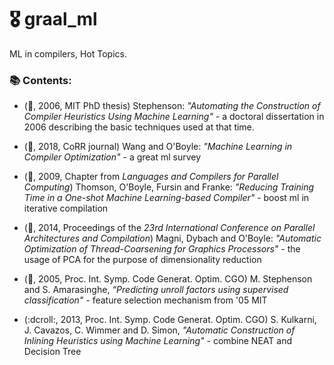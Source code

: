 # :medal_military: graal_ml
ML in compilers, Hot Topics.

### :books: Contents:

* (:blue_book:, 2006, MIT PhD thesis) Stephenson: *"Automating the Construction of Compiler Heuristics Using Machine Learning"* - a doctoral dissertation in 2006 describing the basic techniques used at that time.

* (:scroll:, 2018, CoRR journal) Wang and O'Boyle: *"Machine Learning in Compiler Optimization"* - a great ml survey

* (:scroll:, 2009, Chapter from *Languages and Compilers for Parallel Computing*) Thomson, O'Boyle, Fursin and Franke: *"Reducing Training Time in a One-shot Machine Learning-based Compiler"* - boost ml in iterative compilation

* (:scroll:, 2014, Proceedings of the *23rd International Conference on Parallel Architectures and Compilation*) Magni, Dybach and O'Boyle: *"Automatic Optimization of Thread-Coarsening for Graphics
Processors"* - the usage of PCA for the purpose of dimensionality reduction

* (:scroll:, 2005, Proc. Int. Symp. Code Generat. Optim. CGO) M. Stephenson and S. Amarasinghe, *“Predicting unroll factors using supervised classification"* - feature selection mechanism from '05 MIT

* (:dcroll:, 2013, Proc. Int. Symp. Code Generat. Optim. CGO) S. Kulkarni, J. Cavazos, C. Wimmer and D. Simon, *"Automatic Construction of Inlining Heuristics using Machine Learning"* - combine NEAT and Decision Tree

